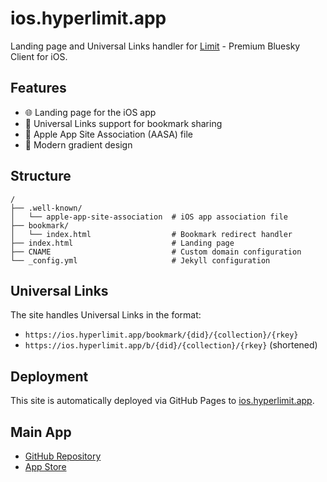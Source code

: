 # ios.hyperlimit.app

Landing page and Universal Links handler for [Limit](https://github.com/P24L/Limit) - Premium Bluesky Client for iOS.

## Features

- 🌐 Landing page for the iOS app
- 🔗 Universal Links support for bookmark sharing
- 📱 Apple App Site Association (AASA) file
- 🎨 Modern gradient design

## Structure

```
/
├── .well-known/
│   └── apple-app-site-association  # iOS app association file
├── bookmark/
│   └── index.html                  # Bookmark redirect handler
├── index.html                      # Landing page
├── CNAME                           # Custom domain configuration
└── _config.yml                     # Jekyll configuration
```

## Universal Links

The site handles Universal Links in the format:
- `https://ios.hyperlimit.app/bookmark/{did}/{collection}/{rkey}`
- `https://ios.hyperlimit.app/b/{did}/{collection}/{rkey}` (shortened)

## Deployment

This site is automatically deployed via GitHub Pages to [ios.hyperlimit.app](https://ios.hyperlimit.app).

## Main App

- [GitHub Repository](https://github.com/P24L/Limit)
- [App Store](https://apps.apple.com/app/limit-for-bluesky/id6738954136)
